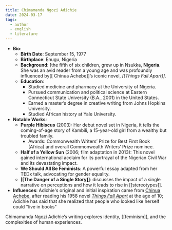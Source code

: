 ```yaml
---
title: Chimamanda Ngozi Adichie
date: 2024-03-17
tags:
  - author
  - english
  - literature
---
```

- **Bio**:
    - **Birth Date**: September 15, 1977
    - **Birthplace**: Enugu, Nigeria
    - **Background**: ]the fifth of six children, grew up in Nsukka, **Nigeria**. She was an avid reader from a young age and was profoundly influenced by[[ Chinua Achebe]]’s iconic novel, _[[Things Fall Apart]]_.
    - **Education**:
        - Studied medicine and pharmacy at the University of Nigeria.
        - Pursued communication and political science at Eastern Connecticut State University (B.A., 2001) in the United States.
        - Earned a master’s degree in creative writing from Johns Hopkins University.
        - Studied African history at Yale University.
- **Notable Works**:
    - **Purple Hibiscus** (2003): Her debut novel set in Nigeria, it tells the coming-of-age story of Kambili, a 15-year-old girl from a wealthy but troubled family.
        - Awards: Commonwealth Writers’ Prize for Best First Book (Africa) and overall Commonwealth Writers’ Prize nominee.
    - **Half of a Yellow Sun** (2006; film adaptation in 2013): This novel gained international acclaim for its portrayal of the Nigerian Civil War and its devastating impact.
    - **We Should All Be Feminists**: A powerful essay adapted from her TEDx talk, advocating for gender equality.
    - **[[The Danger of a Single Story]]**: discusses the impact of a single narrative on perceptions and how it leads to rise in [[stereotypes]]. 
- **Influences**:
	Adichie's original and initial inspiration came from [Chinua Achebe](https://en.wikipedia.org/wiki/Chinua_Achebe "Chinua Achebe"), after reading his 1958 novel _[Things Fall Apart](https://en.wikipedia.org/wiki/Things_Fall_Apart "Things Fall Apart")_ at the age of 10; Adichie has said that she realized that people who looked like herself could "live in books"


Chimamanda Ngozi Adichie’s writing explores identity, [[feminism]], and the complexities of human experiences.